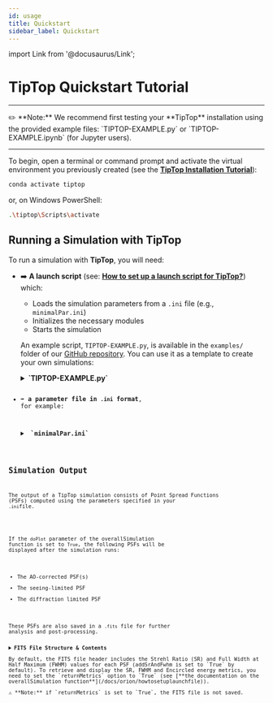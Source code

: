 ```yaml
---
id: usage
title: Quickstart
sidebar_label: Quickstart
---
```


import Link from '@docusaurus/Link';

# TipTop Quickstart Tutorial
<p align="justify">
<hr />
✏️ **Note:** We recommend first testing your **TipTop** installation using the provided example files: `TIPTOP-EXAMPLE.py` or `TIPTOP-EXAMPLE.ipynb` (for Jupyter users).
<hr />

To begin, open a terminal or command prompt and activate the virtual environment you previously created (see the [**TipTop Installation Tutorial**](/docs/general/installation.md)):
```bash
conda activate tiptop
```
or, on Windows PowerShell:
```bash
.\tiptop\Scripts\activate
```
</p>

## Running a Simulation with TipTop

To run a simulation with **TipTop**, you will need:
- ➡️ **A launch script** (see: [**How to set up a launch script for TipTop?**](/docs/orion/howtosetuplaunchfile)) which:
    - Loads the simulation parameters from a `.ini` file (e.g., `minimalPar.ini`)
    - Initializes the necessary modules
    - Starts the simulation 

    An example script, `TIPTOP-EXAMPLE.py`, is available in the `examples/` folder of our [GitHub repository](https://github.com/astro-tiptop/TIPTOP). You can use it as a template to create your own simulations:
    <details>
    <summary><strong> `TIPTOP-EXAMPLE.py`</strong></summary>
    <pre><code>
    ```python
    from tiptop.tiptop import *
    plt.ion()

    overallSimulation("./", "minimalPar", './', 'test')
    ```
          </code></pre>
    </details> 

    ✏️ **Note:** 
    - The first and second arguments of the `overallSimulation` function specify the path to the folder containing the `.ini` input file and the name of that `.ini` file, respectively. 
    - The third and fourth arguments determine where the output results are saved and what name the resulting `.fits` file receive.

    A detailed documentation on the overallSimulation function can be found [**here**](/docs/orion/howtosetuplaunchfile).

- ➡️ **a parameter file in `.ini` format**, for example:
    <details>
  <summary><strong> `minimalPar.ini`</strong></summary>
   <pre><code>
    ```python
    [telescope]
    TelescopeDiameter=8.
    Resolution = 128

    [atmosphere]
    Seeing = 0.6

    [sources_science]
    Wavelength = [1.6e-6]
    Zenith = [0.]
    Azimuth = [0.]

    [sources_HO]
    Wavelength = 750e-9

    [sensor_science]
    PixelScale = 40
    FieldOfView = 256

    [sensor_HO]
    PixelScale = 832
    FieldOfView = 6
    NumberPhotons = [200.]
    SigmaRON = 0.

    [DM]
    NumberActuators = [20]
    DmPitchs = [0.25]
    ```
      </code></pre>
    </details> 

   A user-friendly interface is available to help you generate custom `.ini` files by selecting an instrument from the available options (see: [**Available AO Instruments**](/docs/orion/aoinstruments)) and specifying parameter values. Access it by clicking the button below:
    <div
        style={{ display: 'flex', justifyContent: 'center', alignItems:'center' }}
        >
        <Link to="/docs/orion/interactivetools" style={{
            display: 'inline-block',
            marginTop: '0.5rem',
            padding: '1.0rem 2.0rem',
            height: '3.5rem',
            verticalAlign: 'middle',
            backgroundColor: '#3578e5',
            color: '#fff',
            borderRadius: '0.5rem',
            textDecoration: 'none',
            fontWeight: 'bold',
            fontSize: '1.3rem',
            textAlign: 'center',
            lineHeight: 'normal',
        }}>
        Open ini. Parameter File Generator
    </Link>
    </div>


    ✏️ **Note:** For a detailed explanation of the `.ini` parameter file structure and syntax, please refer to the [**Parameter Files**](/docs/orion/parameterfiles.md) page. 
    Guidance on configuring **TipTop** for your chosen adaptive optics system is available in [**How to set up TipTop according to the AO mode?**](/docs/orion/howtosetup.md).

## Simulation Output

The output of a TipTop simulation consists of Point Spread Functions (PSFs) computed using the parameters specified in your `.ini`file. 

<!-- Outputs also includes seeing limited PSF, diffraction limited PSF and some useful metrics (SR, EE, FWHM, …) -->

If the `doPlot` parameter of the overallSimulation function is set to `True`, the following PSFs will be displayed after the simulation runs:
- The AO-corrected PSF(s)
- The seeing-limited PSF
- The diffraction limited PSF

These PSFs are also saved in a `.fits` file for further analysis and post-processing.
<details>
  <summary><strong>FITS File Structure & Contents</strong></summary>

The FITS file contains multiple HDUs (Header/Data Units), each storing different types of data related to the PSFs generated during the simulation. The content is organized as follows:
- **HDU 0 - PRIMARY** <br/>
    Contains metadata about the simulation, the instrument, and observational parameters. It does not contain image data but provides essential contextual information.
- **HDU 1 – AO-Corrected PSF**<br/>
    Stores the cube of AO-corrected PSFs as a multi-dimensional image array with dimensions (`FieldOfView`, `FieldOfView`, `Nsrc`, `Nwvl`), where `FieldOfView` corresponds to the camera’s field of view in pixels as defined in the `[sensor_science]` section of your `.ini` file, `Nsrc` is the number of science sources, and `Nwvl` is the number of wavelengths specified in the `Wavelength` parameter of the `[sources_science]` section.
- **HDU 2 – Seeing-Limited PSF** <br/>
    Contains the seeing-limited (open-loop) PSF in a 2D image array of size (`FieldOfView`, `FieldOfView`).
- **HDU 3 - Diffraction-Limited PSF**<br/>
    Contains the diffraction-limited PSF, also stored as a 2D image array of size  (`FieldOfView`, `FieldOfView`). 
    <!-- It represents the theoretical best-case optical response limited only by the telescope’s aperture and diffraction. -->
- **HDU 4 - PSDs (if `savePSDs=True`)**<br/>
    Contains the Power Spectral Density (PSD), stored as a 3D array.
    <!-- (`FieldOfView`, `FieldOfView`, `Nsrc`). -->
- **HDU 4 or 5 - Final PSFs Radial Profiles**<br/>
    Contains the 1D radial profiles of the PSFs, stored as an 3D array.<br/> ✏️Note: The HDU number depends on whether the PSDs are saved.

Here is an example FITS structure produced with the minimalPar.ini configuration:
```python
No.    Name      Ver    Type      Cards   Dimensions   Format
  0  PRIMARY       1 PrimaryHDU      84   ()      
  1                1 ImageHDU        21   (256, 256, 1)   float64 #AO-corrected PSFs
  2                1 ImageHDU        10   (256, 256)      float64 #Open-loop PSF   
  3                1 ImageHDU        10   (256, 256)      float64 #Diffraction limited PSF
  4                1 ImageHDU        11   (256, 256, 1)   float64 #High Order PSD (if saved)  
  5                1 ImageHDU        11   (128, 1, 2)     float64 #PSFs profiles

```

</details>
By default, the FITS file header includes the Strehl Ratio (SR) and Full Width at Half Maximum (FWHM) values for each PSF (addSrAndFwhm is set to `True` by default). To retrieve and display the SR, FWHM and Encircled energy metrics, you need to set the `returnMetrics` option to `True` (see [**the documentation on the overallSimulation function**](/docs/orion/howtosetuplaunchfile)).<br/>
⚠️ **Note:** if `returnMetrics` is set to `True`, the FITS file is not saved.